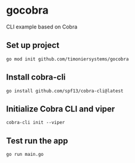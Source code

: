 # gocobra
CLI example based on Cobra

## Set up project

`go mod init github.com/timoniersystems/gocobra`

## Install cobra-cli

`go install github.com/spf13/cobra-cli@latest`

## Initialize Cobra CLI and viper

`cobra-cli init --viper`

## Test run the app

`go run main.go`

